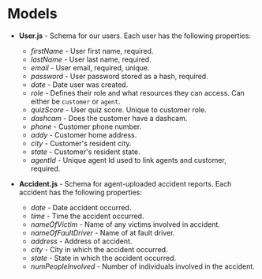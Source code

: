 # Models
* **User.js** - Schema for our users. Each user has the following properties:
    * _firstName_ - User first name, required.
    * _lastName_ - User last name, required.
    * _email_ - User email, required, unique.
    * _password_ - User password stored as a hash, required.
    * _date_ - Date user was created.
    * _role_ - Defines their role and what resources they can access. Can either be `customer` or `agent`.
    * _quizScore_ - User quiz score. Unique to customer role.
    * _dashcam_ - Does the customer have a dashcam.
    * _phone_ - Customer phone number.
    * _addy_ - Customer home address.
    * _city_ - Customer's resident city.
    * _state_ - Customer's resident state.
    * _agentId_ - Unique agent Id used to link agents and customer, required.
    
* **Accident.js** - Schema for agent-uploaded accident reports. Each accident has the following properties:
    * _date_ - Date accident occurred.
    * _time_ - Time the accident occurred.
    * _nameOfVictim_ - Name of any victims involved in accident.
    * _nameOfFaultDriver_  - Name of at fault driver.
    * _address_ - Address of accident.
    * _city_ - City in which the accident occurred.
    * _state_ - State in which the accident occurred.
    * _numPeopleInvolved_ - Number of individuals involved in the accident.
